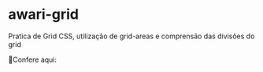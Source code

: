 # awari-grid #

Pratica de Grid CSS, utilização de grid-areas e comprensão das divisões do grid

:pushpin:Confere aqui:
